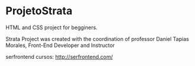 # ProjetoStrata
HTML and CSS project for begginers.

Strata Project was created with the coordination of professor Daniel Tapias Morales, Front-End Developer and Instructor

serfrontend cursos: http://serfrontend.com/
